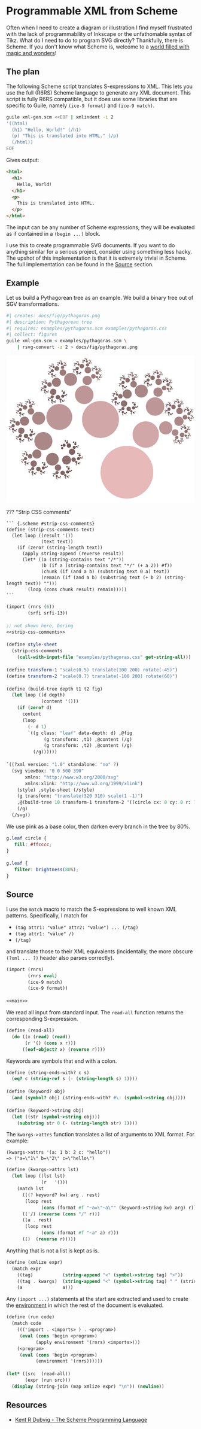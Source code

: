 # Programmable XML from Scheme
Often when I need to create a diagram or illustration I find myself frustrated with the lack of programmability of Inkscape or the unfathomable syntax of Tikz. What do I need to do to program SVG directly? Thankfully, there is Scheme. If you don't know what Scheme is, welcome to a [world filled with magic and wonders](https://ocw.mit.edu/courses/6-001-structure-and-interpretation-of-computer-programs-spring-2005/video_galleries/video-lectures/)!

## The plan
The following Scheme script translates S-expressions to XML. This lets you use the full (R6RS) Scheme language to generate any XML document. This script is fully R6RS compatible, but it does use some libraries that are specific to Guile, namely `(ice-9 format)` and `(ice-9 match)`.

```bash
guile xml-gen.scm <<EOF | xmlindent -i 2
'((html)
  (h1) "Hello, World!" (/h1)
  (p) "This is translated into HTML." (/p)
  (/html))
EOF
```

Gives output:

```html
<html>
  <h1>
    Hello, World!
  </h1>
  <p>
    This is translated into HTML.
  </p>
</html>
```

The input can be any number of Scheme expressions; they will be evaluated as if contained in a `(begin ...)` block.

I use this to create programmable SVG documents. If you want to do anything similar for a serious project, consider using something less hacky. The upshot of this implementation is that it is extremely trivial in Scheme. The full implementation can be found in the [Source](#source) section.

## Example
Let us build a Pythagorean tree as an example. We build a binary tree out of SGV transformations.

``` {.bash .task}
#| creates: docs/fig/pythagoras.png
#| description: Pythagorean tree
#| requires: examples/pythagoras.scm examples/pythagoras.css
#| collect: figures
guile xml-gen.scm < examples/pythagoras.scm \
    | rsvg-convert -z 2 > docs/fig/pythagoras.png
```

![](fig/pythagoras.png)

??? "Strip CSS comments"

    ``` {.scheme #strip-css-comments}
    (define (strip-css-comments text)
      (let loop ((result '())
                 (text text))
        (if (zero? (string-length text))
          (apply string-append (reverse result))
          (let* ((a (string-contains text "/*"))
                 (b (if a (string-contains text "*/" (+ a 2)) #f))
                 (chunk (if (and a b) (substring text 0 a) text))
                 (remain (if (and a b) (substring text (+ b 2) (string-length text)) "")))
            (loop (cons chunk result) remain)))))
    ```

``` {.scheme file=examples/pythagoras.scm}
(import (rnrs (6))
        (srfi srfi-13))

;; not shown here, boring
<<strip-css-comments>>

(define style-sheet
  (strip-css-comments
    (call-with-input-file "examples/pythagoras.css" get-string-all)))

(define transform-1 "scale(0.5) translate(100 200) rotate(-45)")
(define transform-2 "scale(0.7) translate(-100 200) rotate(60)")

(define (build-tree depth t1 t2 fig)
  (let loop ((d depth)
             (content '()))
    (if (zero? d)
      content
      (loop 
        (- d 1)
        `((g class: "leaf" data-depth: d) ,@fig 
              (g transform: ,t1) ,@content (/g)
              (g transform: ,t2) ,@content (/g)
          (/g))))))

`((?xml version: "1.0" standalone: "no" ?)
  (svg viewBox: "0 0 500 390"
       xmlns: "http://www.w3.org/2000/svg"
       xmlns:xlink: "http://www.w3.org/1999/xlink")
    (style) ,style-sheet (/style)
    (g transform: "translate(320 310) scale(1 -1)")
    ,@(build-tree 10 transform-1 transform-2 '((circle cx: 0 cy: 0 r: 70 /)))
    (/g)
  (/svg))
```

We use pink as a base color, then darken every branch in the tree by 80%.

``` {.css file=examples/pythagoras.css}
g.leaf circle {
   fill: #ffcccc;
}

g.leaf {
   filter: brightness(80%);
}
```

## Source
I use the `match` macro to match the S-expressions to well known XML patterns. Specifically, I match for

- `(tag attr1: "value" attr2: "value") ... (/tag)`
- `(tag attr1: "value" /)`
- `(/tag)`

and translate those to their XML equivalents (incidentally, the more obscure `(?xml ... ?)` header also parses correctly).

``` {.scheme file=xml-gen.scm}
(import (rnrs)
        (rnrs eval)
        (ice-9 match)
        (ice-9 format))

<<main>>
```

We read all input from standard input. The `read-all` function returns the corresponding S-expression.

``` {.scheme #main}
(define (read-all)
  (do ((x (read) (read))
       (r '() (cons x r)))
      ((eof-object? x) (reverse r))))
```

Keywords are symbols that end with a colon.

``` {.scheme #main}
(define (string-ends-with? c s)
  (eq? c (string-ref s (- (string-length s) 1))))

(define (keyword? obj)
  (and (symbol? obj) (string-ends-with? #\: (symbol->string obj))))

(define (keyword->string obj)
  (let ((str (symbol->string obj)))
    (substring str 0 (- (string-length str) 1))))
```

The `kwargs->attrs` function translates a list of arguments to XML format. For example:

``` {.scheme}
(kwargs->attrs '(a: 1 b: 2 c: "hello"))
=> ("a=\"1\" b=\"2\" c=\"hello\")
```

``` {.scheme #main}
(define (kwargs->attrs lst)
  (let loop ((lst lst)
             (r   '()))
    (match lst
      (((? keyword? kw) arg . rest)
       (loop rest
             (cons (format #f "~a=\"~a\"" (keyword->string kw) arg) r)))
      (('/) (reverse (cons "/" r)))
      ((a . rest)
       (loop rest
             (cons (format #f "~a" a) r)))
      (()  (reverse r)))))
```

Anything that is not a list is kept as is.

``` {.scheme #main}
(define (xmlize expr)
  (match expr
    ((tag)           (string-append "<" (symbol->string tag) ">"))
    ((tag . kwargs)  (string-append "<" (symbol->string tag) " " (string-join (kwargs->attrs kwargs) " ") ">"))
    (a               a)))
```

Any `(import ...)` statements at the start are extracted and used to create the [environment](environment) in which the rest of the document is evaluated.

``` {.scheme #main}
(define (run code)
  (match code
    ((('import . <imports> ) . <program>)
     (eval (cons 'begin <program>)
           (apply environment '(rnrs) <imports>)))
    (<program>
     (eval (cons 'begin <program>)
           (environment '(rnrs))))))

(let* ((src  (read-all))
       (expr (run src)))
  (display (string-join (map xmlize expr) "\n")) (newline))
```

## Resources

- [Kent R Dubvig - The Scheme Programming Language](https://scheme.com/tspl4/)

